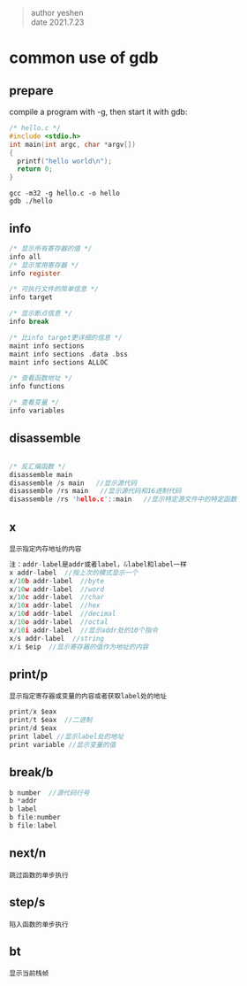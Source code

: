 
> author yeshen  
> date 2021.7.23

# common use of gdb

## prepare

compile a program with -g, then start it with gdb:

```c
/* hello.c */
#include <stdio.h>
int main(int argc, char *argv[])
{
  printf("hello world\n");
  return 0;
}
```
`gcc -m32 -g hello.c -o hello`  
`gdb ./hello`

## info

```c
/* 显示所有寄存器的值 */
info all
/* 显示常用寄存器 */
info register

/* 可执行文件的简单信息 */
info target

/* 显示断点信息 */
info break

/* 比info target更详细的信息 */
maint info sections
maint info sections .data .bss
maint info sections ALLOC

/* 查看函数地址 */
info functions

/* 查看变量 */
info variables

```

## disassemble

```c

/* 反汇编函数 */
disassemble main
disassemble /s main   //显示源代码
disassemble /rs main   //显示源代码和16进制代码
disassemble /rs 'hello.c'::main   //显示特定源文件中的特定函数

```

## x

`显示指定内存地址的内容`

```c
注：addr-label是addr或者label，&label和label一样
x addr-label  //按上次的模式显示一个
x/10b addr-label  //byte
x/10w addr-label  //word
x/10c addr-label  //char
x/10x addr-label  //hex
x/10d addr-label  //decimal
x/10o addr-label  //octal
x/10i addr-label  //显示addr处的10个指令
x/s addr-label  //string
x/i $eip  //显示寄存器的值作为地址的内容
```

## print/p

`显示指定寄存器或变量的内容或者获取label处的地址`

```c
print/x $eax
print/t $eax  //二进制
print/d $eax
print label //显示label处的地址
print variable //显示变量的值

```

## break/b

```c
b number  //源代码行号
b *addr
b label
b file:number
b file:label

```

## next/n

`跳过函数的单步执行`

## step/s

`陷入函数的单步执行`

## bt

`显示当前栈帧`

